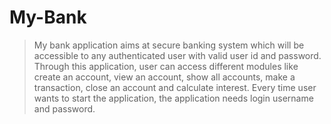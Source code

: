 # My-Bank
>My bank application aims at secure banking system which will be accessible to any authenticated user with valid user id and password. Through this application, user can access different modules like create an account, view an account, show all accounts, make a transaction, close an account and calculate interest. Every time user wants to start the application, the application needs login username and password.
